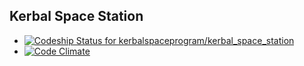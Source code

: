 Kerbal Space Station
--------------------

  - [ ![Codeship Status for kerbalspaceprogram/kerbal_space_station](https://www.codeship.io/projects/8eb687d0-99b7-0130-ada7-12438a67fbc9/status?branch=master)](https://www.codeship.io/projects/3247)
  - [![Code Climate](https://codeclimate.com/github/kerbalspaceprogram/kerbal_space_station.png)](https://codeclimate.com/github/kerbalspaceprogram/kerbal_space_station)
